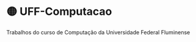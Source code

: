# :yellow_circle: UFF-Computacao

Trabalhos do curso de Computação da Universidade Federal Fluminense
